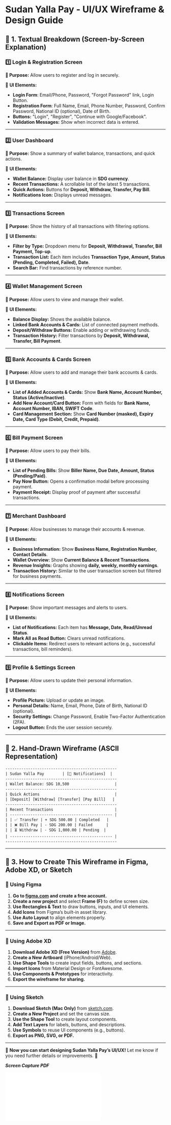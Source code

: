 # **Sudan Yalla Pay - UI/UX Wireframe & Design Guide**

## **📌 1. Textual Breakdown (Screen-by-Screen Explanation)**  

### **1️⃣ Login & Registration Screen**  
**🔹 Purpose:** Allow users to register and log in securely.  

📌 **UI Elements:**  
- **Login Form**: Email/Phone, Password, "Forgot Password" link, Login Button.  
- **Registration Form**: Full Name, Email, Phone Number, Password, Confirm Password, National ID (optional), Date of Birth.  
- **Buttons:** "Login", "Register", "Continue with Google/Facebook".  
- **Validation Messages:** Show when incorrect data is entered.  

---

### **2️⃣ User Dashboard**  
**🔹 Purpose:** Show a summary of wallet balance, transactions, and quick actions.  

📌 **UI Elements:**  
- **Wallet Balance:** Display user balance in **SDG currency**.  
- **Recent Transactions:** A scrollable list of the latest 5 transactions.  
- **Quick Actions:** Buttons for **Deposit, Withdraw, Transfer, Pay Bill**.  
- **Notifications Icon:** Displays unread messages.  

---

### **3️⃣ Transactions Screen**  
**🔹 Purpose:** Show the history of all transactions with filtering options.  

📌 **UI Elements:**  
- **Filter by Type:** Dropdown menu for **Deposit, Withdrawal, Transfer, Bill Payment, Top-up**.  
- **Transaction List:** Each item includes **Transaction Type, Amount, Status (Pending, Completed, Failed), Date**.  
- **Search Bar:** Find transactions by reference number.  

---

### **4️⃣ Wallet Management Screen**  
**🔹 Purpose:** Allow users to view and manage their wallet.  

📌 **UI Elements:**  
- **Balance Display:** Shows the available balance.  
- **Linked Bank Accounts & Cards:** List of connected payment methods.  
- **Deposit/Withdraw Buttons:** Enable adding or withdrawing funds.  
- **Transaction History:** Filter transactions by **Deposit, Withdrawal, Transfer, Bill Payment**.  

---

### **5️⃣ Bank Accounts & Cards Screen**  
**🔹 Purpose:** Allow users to add and manage their bank accounts & cards.  

📌 **UI Elements:**  
- **List of Added Accounts & Cards:** Show **Bank Name, Account Number, Status (Active/Inactive)**.  
- **Add New Account/Card Button:** Form with fields for **Bank Name, Account Number, IBAN, SWIFT Code**.  
- **Card Management Section:** Show **Card Number (masked), Expiry Date, Card Type (Debit, Credit, Prepaid)**.  

---

### **6️⃣ Bill Payment Screen**  
**🔹 Purpose:** Allow users to pay their bills.  

📌 **UI Elements:**  
- **List of Pending Bills:** Show **Biller Name, Due Date, Amount, Status (Pending/Paid)**.  
- **Pay Now Button:** Opens a confirmation modal before processing payment.  
- **Payment Receipt:** Display proof of payment after successful transactions.  

---

### **7️⃣ Merchant Dashboard**  
**🔹 Purpose:** Allow businesses to manage their accounts & revenue.  

📌 **UI Elements:**  
- **Business Information:** Show **Business Name, Registration Number, Contact Details**.  
- **Wallet Overview:** Show **Current Balance & Recent Transactions**.  
- **Revenue Insights:** Graphs showing **daily, weekly, monthly earnings**.  
- **Transaction History:** Similar to the user transaction screen but filtered for business payments.  

---

### **8️⃣ Notifications Screen**  
**🔹 Purpose:** Show important messages and alerts to users.  

📌 **UI Elements:**  
- **List of Notifications:** Each item has **Message, Date, Read/Unread Status**.  
- **Mark All as Read Button:** Clears unread notifications.  
- **Clickable Items:** Redirect users to relevant actions (e.g., successful transactions, bill reminders).  

---

### **9️⃣ Profile & Settings Screen**  
**🔹 Purpose:** Allow users to update their personal information.  

📌 **UI Elements:**  
- **Profile Picture:** Upload or update an image.  
- **Personal Details:** Name, Email, Phone, Date of Birth, National ID (optional).  
- **Security Settings:** Change Password, Enable Two-Factor Authentication (2FA).  
- **Logout Button:** Ends the user session securely.  

---

## **📌 2. Hand-Drawn Wireframe (ASCII Representation)**  

```plaintext
-------------------------------------------------
| Sudan Yalla Pay        | [🔔 Notifications]  |
-------------------------------------------------
| Wallet Balance: SDG 10,500                    |
-------------------------------------------------
| Quick Actions                                 |
| [Deposit] [Withdraw] [Transfer] [Pay Bill]   |
-------------------------------------------------
| Recent Transactions                           |
| --------------------------------------------- |
| | ✅ Transfer | + SDG 500.00 | Completed   |
| | ❌ Bill Pay | - SDG 200.00 | Failed      |
| | ⏳ Withdraw | - SDG 1,000.00 | Pending  |
| --------------------------------------------- |
-------------------------------------------------
```

---

## **📌 3. How to Create This Wireframe in Figma, Adobe XD, or Sketch**  

### **🔹 Using Figma**  
1. **Go to [figma.com](https://www.figma.com/) and create a free account.**  
2. **Create a new project** and select **Frame (F)** to define screen size.  
3. **Use Rectangles & Text** to draw buttons, inputs, and UI elements.  
4. **Add Icons** from Figma’s built-in asset library.  
5. **Use Auto Layout** to align elements properly.  
6. **Save and Export as PDF or Image.**  

---

### **🔹 Using Adobe XD**  
1. **Download Adobe XD (Free Version)** from [Adobe](https://www.adobe.com/products/xd.html).  
2. **Create a New Artboard** (iPhone/Android/Web).  
3. **Use Shape Tools** to create input fields, buttons, and sections.  
4. **Import Icons** from Material Design or FontAwesome.  
5. **Use Components & Prototypes** for interactivity.  
6. **Export the wireframe for sharing.**  

---

### **🔹 Using Sketch**  
1. **Download Sketch (Mac Only)** from [sketch.com](https://www.sketch.com/).  
2. **Create a New Project** and set the canvas size.  
3. **Use the Shape Tool** to create layout components.  
4. **Add Text Layers** for labels, buttons, and descriptions.  
5. **Use Symbols** to reuse UI components (e.g., buttons).  
6. **Export as PNG, SVG, or PDF.**  

---

🚀 **Now you can start designing Sudan Yalla Pay’s UI/UX!** Let me know if you need further details or improvements. 🎯


***Screen Capture PDF***

![Image Description](screencapture.pdf)